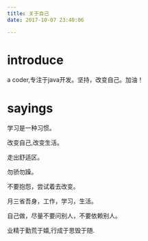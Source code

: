 ```yaml
---
title: 关于自己
date: 2017-10-07 23:40:06

---
```



# introduce
a coder,专注于java开发。坚持，改变自己。加油！

# sayings

学习是一种习惯。

改变自己,改变生活。

走出舒适区。

勿骄勿躁。

不要抱怨，尝试着去改变。

月三省吾身，工作，学习，生活。

自己做，尽量不要问别人，不要依赖别人。

业精于勤荒于嬉,行成于思毁于随.

